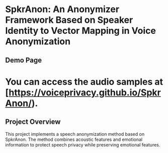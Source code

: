 # SpkrAnon: An Anonymizer Framework Based on Speaker Identity to Vector Mapping in Voice Anonymization
## Demo Page
# You can access the audio samples at  [https://voiceprivacy.github.io/SpkrAnon/).
## Project Overview
This project implements a speech anonymization method based on SpkrAnon. The method combines acoustic features and emotional information to protect speech privacy while preserving emotional features. 

